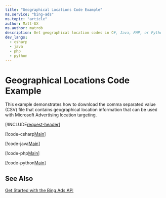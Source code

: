 ```yaml
---
title: "Geographical Locations Code Example"
ms.service: "bing-ads"
ms.topic: "article"
author: Matt-UX
ms.author: matrob
description: Get geographical location codes in C#, Java, PHP, or Python.
dev_langs:
  - csharp
  - java
  - php
  - python
---
```

# Geographical Locations Code Example
This example demonstrates how to download the comma separated value (CSV) file that contains geographical location information that can be used with Microsoft Advertising location targeting.

[!INCLUDE[request-header](./includes/code-tips.md)]

[!code-csharp[Main](../../../BingAds-dotNet-SDK/examples/BingAdsExamples/BingAdsExamplesLibrary/v13/GeographicalLocations.cs)]

[!code-java[Main](../../../BingAds-Java-SDK/examples/BingAdsDesktopApp/src/main/java/com/microsoft/bingads/examples/v13/GeographicalLocations.java)]

[!code-php[Main](../../../BingAds-PHP-SDK/samples/V13/GeographicalLocations.php)]

[!code-python[Main](../../../BingAds-Python-SDK/examples/v13/geographical_locations.py)]

## See Also
[Get Started with the Bing Ads API](get-started.md)  
